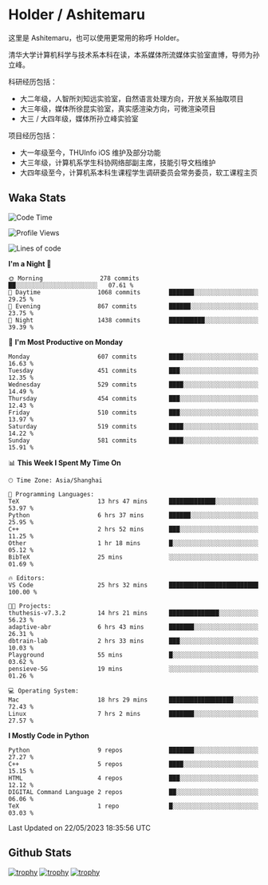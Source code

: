 # Holder / Ashitemaru

这里是 Ashitemaru，也可以使用更常用的称呼 Holder。

清华大学计算机科学与技术系本科在读，本系媒体所流媒体实验室直博，导师为孙立峰。

科研经历包括：

- 大二年级，人智所刘知远实验室，自然语言处理方向，开放关系抽取项目
- 大三年级，媒体所徐昆实验室，真实感渲染方向，可微渲染项目
- 大三 / 大四年级，媒体所孙立峰实验室

项目经历包括：

- 大一年级至今，THUInfo iOS 维护及部分功能
- 大三年级，计算机系学生科协网络部副主席，技能引导文档维护
- 大四年级至今，计算机系本科生课程学生调研委员会常务委员，软工课程主页

## Waka Stats

<!--START_SECTION:waka-->
![Code Time](http://img.shields.io/badge/Code%20Time-860%20hrs%2048%20mins-blue)

![Profile Views](http://img.shields.io/badge/Profile%20Views-6-blue)

![Lines of code](https://img.shields.io/badge/From%20Hello%20World%20I%27ve%20Written-2.3%20million%20lines%20of%20code-blue)

**I'm a Night 🦉** 

```text
🌞 Morning                278 commits         ██░░░░░░░░░░░░░░░░░░░░░░░   07.61 % 
🌆 Daytime                1068 commits        ███████░░░░░░░░░░░░░░░░░░   29.25 % 
🌃 Evening                867 commits         ██████░░░░░░░░░░░░░░░░░░░   23.75 % 
🌙 Night                  1438 commits        ██████████░░░░░░░░░░░░░░░   39.39 % 
```
📅 **I'm Most Productive on Monday** 

```text
Monday                   607 commits         ████░░░░░░░░░░░░░░░░░░░░░   16.63 % 
Tuesday                  451 commits         ███░░░░░░░░░░░░░░░░░░░░░░   12.35 % 
Wednesday                529 commits         ████░░░░░░░░░░░░░░░░░░░░░   14.49 % 
Thursday                 454 commits         ███░░░░░░░░░░░░░░░░░░░░░░   12.43 % 
Friday                   510 commits         ███░░░░░░░░░░░░░░░░░░░░░░   13.97 % 
Saturday                 519 commits         ████░░░░░░░░░░░░░░░░░░░░░   14.22 % 
Sunday                   581 commits         ████░░░░░░░░░░░░░░░░░░░░░   15.91 % 
```


📊 **This Week I Spent My Time On** 

```text
🕑︎ Time Zone: Asia/Shanghai

💬 Programming Languages: 
TeX                      13 hrs 47 mins      █████████████░░░░░░░░░░░░   53.97 % 
Python                   6 hrs 37 mins       ██████░░░░░░░░░░░░░░░░░░░   25.95 % 
C++                      2 hrs 52 mins       ███░░░░░░░░░░░░░░░░░░░░░░   11.25 % 
Other                    1 hr 18 mins        █░░░░░░░░░░░░░░░░░░░░░░░░   05.12 % 
BibTeX                   25 mins             ░░░░░░░░░░░░░░░░░░░░░░░░░   01.69 % 

🔥 Editors: 
VS Code                  25 hrs 32 mins      █████████████████████████   100.00 % 

🐱‍💻 Projects: 
thuthesis-v7.3.2         14 hrs 21 mins      ██████████████░░░░░░░░░░░   56.23 % 
adaptive-abr             6 hrs 43 mins       ███████░░░░░░░░░░░░░░░░░░   26.31 % 
dbtrain-lab              2 hrs 33 mins       ███░░░░░░░░░░░░░░░░░░░░░░   10.03 % 
Playground               55 mins             █░░░░░░░░░░░░░░░░░░░░░░░░   03.62 % 
pensieve-5G              19 mins             ░░░░░░░░░░░░░░░░░░░░░░░░░   01.26 % 

💻 Operating System: 
Mac                      18 hrs 29 mins      ██████████████████░░░░░░░   72.43 % 
Linux                    7 hrs 2 mins        ███████░░░░░░░░░░░░░░░░░░   27.57 % 
```

**I Mostly Code in Python** 

```text
Python                   9 repos             ███████░░░░░░░░░░░░░░░░░░   27.27 % 
C++                      5 repos             ████░░░░░░░░░░░░░░░░░░░░░   15.15 % 
HTML                     4 repos             ███░░░░░░░░░░░░░░░░░░░░░░   12.12 % 
DIGITAL Command Language 2 repos             ██░░░░░░░░░░░░░░░░░░░░░░░   06.06 % 
TeX                      1 repo              █░░░░░░░░░░░░░░░░░░░░░░░░   03.03 % 
```




 Last Updated on 22/05/2023 18:35:56 UTC
<!--END_SECTION:waka-->

## Github Stats

[![trophy](https://github-profile-trophy.vercel.app/?username=Ashitemaru&column=7)](https://github.com/Ashitemaru)
[![trophy](https://github-readme-stats.vercel.app/api?username=Ashitemaru&show_icons=true&include_all_commits=true)](https://github.com/Ashitemaru)
[![trophy](https://github-readme-stats.vercel.app/api/top-langs/?username=Ashitemaru&layout=compact)](https://github.com/Ashitemaru)

<!--
**Ashitemaru/Ashitemaru** is a ✨ _special_ ✨ repository because its `README.md` (this file) appears on your GitHub profile.

Here are some ideas to get you started:

- 🔭 I’m currently working on ...
- 🌱 I’m currently learning ...
- 👯 I’m looking to collaborate on ...
- 🤔 I’m looking for help with ...
- 💬 Ask me about ...
- 📫 How to reach me: ...
- 😄 Pronouns: ...
- ⚡ Fun fact: ...
-->
